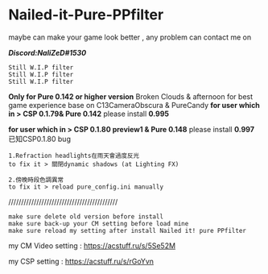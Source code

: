 # Nailed-it-Pure-PPfilter
maybe can make your game look better , any problem can contact me on

***Discord:NaliZeD#1530***

```
Still W.I.P filter 
Still W.I.P filter 
Still W.I.P filter
``` 
**Only for Pure 0.142 or higher version**
Broken Clouds & afternoon for best game experience
base on C13CameraObscura & PureCandy
**for user which in > CSP 0.1.79& Pure 0.142**
please install **0.995**

**for user which in > CSP 0.1.80 preview1  & Pure 0.148**
please install **0.997**
已知CSP0.1.80 bug
```
1.Refraction headlights在雨天會過度反光
to fix it > 關閉dynamic shadows (at Lighting FX)

2.傍晚時段色調異常
to fix it > reload pure_config.ini manually
```
///////////////////////////////////////////
```
make sure delete old version before install
make sure back-up your CM setting before load mine
make sure reload my setting after install Nailed it! pure PPfilter
```
my CM Video setting : https://acstuff.ru/s/5Se52M

my CSP setting : https://acstuff.ru/s/rGoYvn
